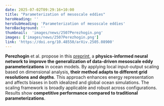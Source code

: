 ```yaml
---
date: 2025-07-02T09:29:16+10:00
title: "Parameterization of mesoscale eddies"
heroHeading: ''
heroSubHeading: 'Parameterization of mesoscale eddies'
heroBackground: ''
thumbnail:  'images/news/2507Perezhogin.png'
images: ['images/news/2507Perezhogin.png']
link: 'https://doi.org/10.48550/arXiv.2505.08900'
---
```


**Perezhogin** et al. propose in this [preprint](https://doi.org/10.48550/arXiv.2505.08900), a **physics-informed neural network to improve the generalization of data-driven mesoscale eddy parameterizations** in ocean models. By applying local input-output scaling based on dimensional analysis, **their method adapts to different grid resolutions and depths**. This approach enhances energy representation and affects biases in both idealized and global ocean simulations. The scaling framework is broadly applicable and robust across configurations. Results show **competitive performance compared to traditional parameterizations**.
